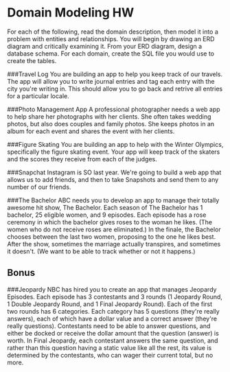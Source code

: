 # Domain Modeling HW

For each of the following, read the domain description, then model it into a problem with entities and relationships. You will begin by drawing an ERD diagram and critically examining it. From your ERD diagram, design a database schema. For each domain, create the SQL file you would use to create the tables.

###Travel Log
You are building an app to help you keep track of our travels. The app will allow you to write journal entries and tag each entry with the city you're writing in. This should allow you to go back and retrive all entries for a particular locale.

###Photo Management App
A professional photographer needs a web app to help share her photographs with her clients. She often takes wedding photos, but also does couples and family photos. She keeps photos in an album for each event and shares the event with her clients.

###Figure Skating
You are building an app to help with the Winter Olympics, specifically the figure skating event. Your app will keep track of the skaters and the scores they receive from each of the judges. 

###Snapchat
Instagram is SO last year. We're going to build a web app that allows us to add friends, and then to take Snapshots and send them to any number of our friends.

###The Bachelor
ABC needs you to develop an app to manage their totally awesome hit show, The Bachelor. Each season of The Bachelor has 1 bachelor, 25 eligible women, and 9 episodes. Each episode has a rose ceremony in which the bachelor gives roses to the woman he likes. (The women who do not receive roses are eliminated.) In the finale, the Bachelor chooses between the last two women, proposing to the one he likes best. After the show, sometimes the marriage actually transpires, and sometimes it doesn't. (We want to be able to track whether or not it happens.)

## Bonus

###Jeopardy
NBC has hired you to create an app that manages Jeopardy Episodes. Each episode has 3 contestants and 3 rounds (1 Jeopardy Round, 1 Double Jeopardy Round, and 1 Final Jeopardy Round). Each of the first two rounds has 6 categories. Each category has 5 questions (they're really answers), each of which have a dollar value and a correct answer (they're really questions). Contestants need to be able to answer questions, and either be docked or receive the dollar amount that the question (answer) is worth. In Final Jeopardy, each contestant answers the same question, and rather than this question having a static value like all the rest, its value is determined by the contestants, who can wager their current total, but no more. 
